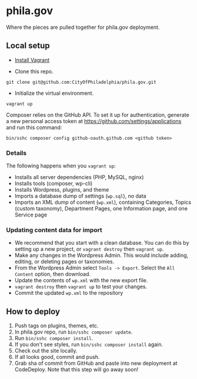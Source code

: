 # phila.gov

Where the pieces are pulled together for phila.gov deployment.

## Local setup

- [Install Vagrant](https://docs.vagrantup.com/v2/installation/)

- Clone this repo.
```
git clone git@github.com:CityOfPhiladelphia/phila.gov.git
```

- Initialize the virtual environment.
```
vagrant up
```

Composer relies on the GitHub API. To set it up for authentication, generate a new personal access token at https://github.com/settings/applications and run this command:

```
bin/sshc composer config github-oauth.github.com <github token>
```


### Details

The following happens when you `vagrant up`:

- Installs all server dependencies (PHP, MySQL, nginx)
- Installs tools (composer, wp-cli)
- Installs Wordpress, plugins, and theme
- Imports a database dump of settings (`wp.sql`), no data
- Imports an XML dump of content (`wp.xml`), containing Categories, Topics (custom taxonomy), Department Pages, one Information page, and one Service page

### Updating content data for import

- We recommend that you start with a clean database. You can do this by setting up a new project, or `vagrant destroy` then `vagrant up`.
- Make any changes in the Wordpress Admin. This would include adding, editing, or deleting pages or taxonomies.
- From the Wordpress Admin select `Tools -> Export`. Select the `All Content` option, then download.
- Update the contents of `wp.xml` with the new export file.
- `vagrant destroy` then `vagrant up` to test your changes.
- Commit the updated `wp.xml` to the repository


## How to deploy

1. Push tags on plugins, themes, etc.
2. In phila.gov repo, run `bin/sshc composer update`.
3. Run `bin/sshc composer install`.
4. If you don't see styles, run `bin/sshc composer install` again.
5. Check out the site locally.
6. If all looks good, commit and push.
7. Grab sha of commit from GitHub and paste into new deployment at CodeDeploy. Note that this step will go away soon!
